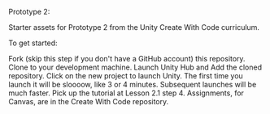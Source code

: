 Prototype 2: 

Starter assets for Prototype 2 from the Unity Create With Code curriculum.

To get started:

Fork (skip this step if you don't have a GitHub account) this repository.
Clone to your development machine.
Launch Unity Hub and Add the cloned repository.
Click on the new project to launch Unity. The first time you launch it will be sloooow, like 3 or 4 minutes. Subsequent launches will be much faster.
Pick up the tutorial at Lesson 2.1 step 4.
Assignments, for Canvas, are in the Create With Code repository.
